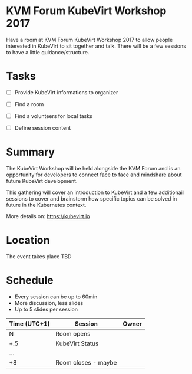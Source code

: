 # KVM Forum KubeVirt Workshop 2017
Have a room at KVM Forum KubeVirt Workshop 2017 to allow people interested in
KubeVirt to sit together and talk.
There will be a few sessions to have a little guidance/structure.


# Tasks
- [ ] Provide KubeVirt informations to organizer
- [ ] Find a room
- [ ] Find a volunteers for local tasks
- [ ] Define session content


# Summary
The KubeVirt Workshop will be held alongside the KVM Forum and is an
opportunity for developers to connect face to face and mindshare about
future KubeVirt development.

This gathering will cover an introduction to KubeVirt and a few additionail
sessions to cover and brainstorm how specific topics can be solved in future
in the Kubernetes context.

More details on: <https://kubevirt.io>


# Location
The event takes place TBD


# Schedule

* Every session can be up to 60min
 * More discussion, less slides
 * Up to 5 slides per session

Time (UTC+1) | Session | Owner
-----|---------|-------
N | Room opens | 
+.5 | KubeVirt Status |
… |  |
+8 | Room closes - maybe |
